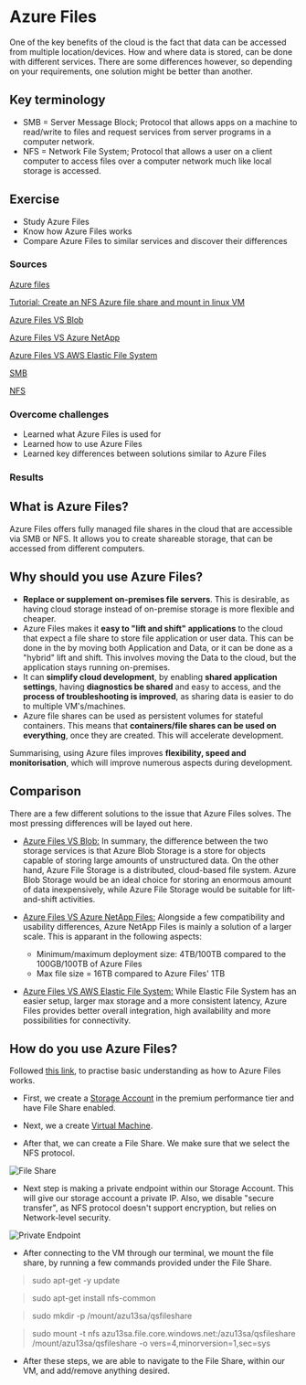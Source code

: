 # Azure Files
One of the key benefits of the cloud is the fact that data can be accessed from multiple location/devices. How and where data is stored, can be done with different services. There are some differences however, so depending on your requirements, one solution might be better than another.

## Key terminology
- SMB = Server Message Block; Protocol that allows apps on a machine to read/write to files and request services from server programs in a computer network.
- NFS = Network File System; Protocol that allows a user on a client computer to access files over a computer network much like local storage is accessed.

## Exercise
- Study Azure Files
- Know how Azure Files works
- Compare Azure Files to similar services and discover their differences

### Sources
[Azure files](https://docs.microsoft.com/en-us/azure/storage/files/storage-files-introduction)

[Tutorial: Create an NFS Azure file share and mount in linux VM](https://docs.microsoft.com/en-us/azure/storage/files/storage-files-quick-create-use-linux)

[Azure Files VS Blob](https://www.c-sharpcorner.com/article/azure-files-vs-blob-whats-the-difference/)

[Azure Files VS Azure NetApp](https://ramprasadtech.com/quick-difference-between-azure-netapp-files-and-azure-files/)

[Azure Files VS AWS Elastic File System](https://www.peerspot.com/products/comparisons/amazon-efs-elastic-file-system_vs_microsoft-azure-file-storage)

[SMB](https://docs.microsoft.com/en-us/windows-server/storage/file-server/file-server-smb-overview)

[NFS](https://en.wikipedia.org/wiki/Network_File_System)


### Overcome challenges
- Learned what Azure Files is used for
- Learned how to use Azure Files
- Learned key differences between solutions similar to Azure Files

### Results

## What is Azure Files?
Azure Files offers fully managed file shares in the cloud that are accessible via SMB or NFS. It allows you to create shareable storage, that can be accessed from different computers.

## Why should you use Azure Files?

- **Replace or supplement on-premises file servers**. This is desirable, as having cloud storage instead of on-premise storage is more flexible and cheaper.
- Azure Files makes it **easy to "lift and shift" applications** to the cloud that expect a file share to store file application or user data. This can be done in the by moving both Application and Data, or it can be done as a "hybrid" lift and shift. This involves moving the Data to the cloud, but the application stays running on-premises.
- It can **simplify cloud development**, by enabling **shared application settings**, having **diagnostics be shared** and easy to access, and the **process of troubleshooting is improved**, as sharing data is easier to do to multiple VM's/machines.
- Azure file shares can be used as persistent volumes for stateful containers. This means that **containers/file shares can be used on everything**, once they are created. This will accelerate development.

Summarising, using Azure files improves **flexibility, speed and monitorisation**, which will improve numerous aspects during development.

## Comparison
There are a few different solutions to the issue that Azure Files solves. The most pressing differences will be layed out here.
- [Azure Files VS Blob:](https://www.c-sharpcorner.com/article/azure-files-vs-blob-whats-the-difference/) In summary, the difference between the two storage services is that Azure Blob Storage is a store for objects capable of storing large amounts of unstructured data. On the other hand, Azure File Storage is a distributed, cloud-based file system. Azure Blob Storage would be an ideal choice for storing an enormous amount of data inexpensively, while Azure File Storage would be suitable for lift-and-shift activities.

- [Azure Files VS Azure NetApp Files:](https://ramprasadtech.com/quick-difference-between-azure-netapp-files-and-azure-files/) Alongside a few compatibility and usability differences, Azure NetApp Files is mainly a solution of a larger scale. This is apparant in the following aspects:
    - Minimum/maximum deployment size: 4TB/100TB compared to the 100GB/100TB of Azure Files
    - Max file size = 16TB compared to Azure Files' 1TB

- [Azure Files VS AWS Elastic File System:](https://www.peerspot.com/products/comparisons/amazon-efs-elastic-file-system_vs_microsoft-azure-file-storage) While Elastic File System has an easier setup, larger max storage and a more consistent latency, Azure Files provides better overall integration, high availability and more possibilities for connectivity.

## How do you use Azure Files?
Followed [this link](https://docs.microsoft.com/en-us/azure/storage/files/storage-files-quick-create-use-linux), to practise basic understanding as how to  Azure Files works.

- First, we create a [Storage Account](../../00_includes/05_Azure/AZU-13/AZU-13.4/SS_Storage_Account.png) in the premium performance tier and have File Share enabled.

- Next, we a create [Virtual Machine](../../00_includes/05_Azure/AZU-13/AZU-13.4/SS_VM.png).

- After that, we can create a File Share. We make sure that we select the NFS protocol.

![File Share](../../00_includes/05_Azure/AZU-13/AZU-13.4/SS_NewFileShare.png)

- Next step is making a private endpoint within our Storage Account. This will give our storage account a private IP. Also, we disable "secure transfer", as NFS protocol doesn't support encryption, but relies on Network-level security.

![Private Endpoint](../../00_includes/05_Azure/AZU-13/AZU-13.4/SS_PrivateEndpoint.png)

- After connecting to the VM through our terminal, we mount the file share, by running a few commands provided under the File Share.
>sudo apt-get -y update

>sudo apt-get install nfs-common

>sudo mkdir -p /mount/azu13sa/qsfileshare

>sudo mount -t nfs azu13sa.file.core.windows.net:/azu13sa/qsfileshare /mount/azu13sa/qsfileshare -o vers=4,minorversion=1,sec=sys

- After these steps, we are able to navigate to the File Share, within our VM, and add/remove anything desired.